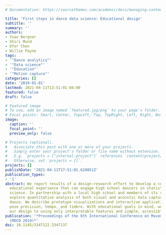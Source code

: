 ```yaml
---
# Documentation: https://sourcethemes.com/academic/docs/managing-content/

title: 'First steps in dance data science: Educational design'
subtitle: ''
summary: ''
authors:
- Yoav Bergner
- Shiri Mund
- Ofer Chen
- Willie Payne
tags:
- '"Dance analytics"'
- '"Data science"'
- '"Education"'
- '"Motion capture"'
categories: []
date: '2019-01-01'
lastmod: 2021-04-11T13:51:01-04:00
featured: false
draft: false

# Featured image
# To use, add an image named `featured.jpg/png` to your page's folder.
# Focal points: Smart, Center, TopLeft, Top, TopRight, Left, Right, BottomLeft, Bottom, BottomRight.
image:
  caption: ''
  focal_point: ''
  preview_only: false

# Projects (optional).
#   Associate this post with one or more of your projects.
#   Simply enter your project's folder or file name without extension.
#   E.g. `projects = ["internal-project"]` references `content/project/deep-learning/index.md`.
#   Otherwise, set `projects = []`.
projects: []
publishDate: '2021-04-11T17:51:01.620851Z'
publication_types:
- '1'
abstract: We report results of a design-research effort to develop a culturallyrelevant
  educational experience that can engage high school dancers in statistics and data
  science. In partnership with a local high school and members of its step team, we
  explore quantitative analysis of both visual and acoustic data captured from student
  dance. We describe prototype visualizations and interactive applications for evaluating
  pose precision, tempo, and timbre. With educational goals in mind, we have constrained
  our design to using only interpretable features and simple, accessible algorithms.
publication: '*Proceedings of the 6th International Conference on Movement and Computing
  (MOCO 2019)*'
doi: 10.1145/3347122.3347137
---
```

